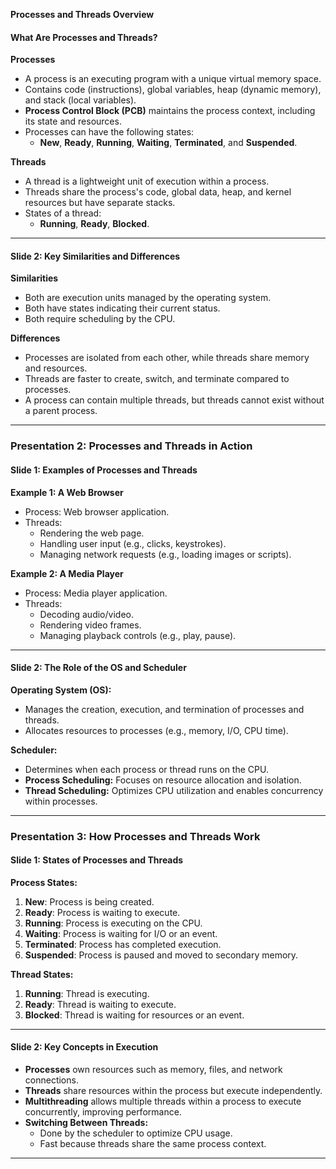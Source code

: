 **Processes and Threads Overview**  
#### What Are Processes and Threads?  
**Processes**  
- A process is an executing program with a unique virtual memory space.  
- Contains code (instructions), global variables, heap (dynamic memory), and stack (local variables).  
- **Process Control Block (PCB)** maintains the process context, including its state and resources.  
- Processes can have the following states:  
  - **New**, **Ready**, **Running**, **Waiting**, **Terminated**, and **Suspended**.  

**Threads**  
- A thread is a lightweight unit of execution within a process.  
- Threads share the process's code, global data, heap, and kernel resources but have separate stacks.  
- States of a thread:  
  - **Running**, **Ready**, **Blocked**.  

---

#### Slide 2: Key Similarities and Differences  
**Similarities**  
- Both are execution units managed by the operating system.  
- Both have states indicating their current status.  
- Both require scheduling by the CPU.  

**Differences**  
- Processes are isolated from each other, while threads share memory and resources.  
- Threads are faster to create, switch, and terminate compared to processes.  
- A process can contain multiple threads, but threads cannot exist without a parent process.  

---

### Presentation 2: **Processes and Threads in Action**  
#### Slide 1: Examples of Processes and Threads  
**Example 1: A Web Browser**  
- Process: Web browser application.  
- Threads:  
  - Rendering the web page.  
  - Handling user input (e.g., clicks, keystrokes).  
  - Managing network requests (e.g., loading images or scripts).  

**Example 2: A Media Player**  
- Process: Media player application.  
- Threads:  
  - Decoding audio/video.  
  - Rendering video frames.  
  - Managing playback controls (e.g., play, pause).  

---

#### Slide 2: The Role of the OS and Scheduler  
**Operating System (OS):**  
- Manages the creation, execution, and termination of processes and threads.  
- Allocates resources to processes (e.g., memory, I/O, CPU time).  

**Scheduler:**  
- Determines when each process or thread runs on the CPU.  
- **Process Scheduling:** Focuses on resource allocation and isolation.  
- **Thread Scheduling:** Optimizes CPU utilization and enables concurrency within processes.  

---

### Presentation 3: **How Processes and Threads Work**  
#### Slide 1: States of Processes and Threads  
**Process States:**  
1. **New**: Process is being created.  
2. **Ready**: Process is waiting to execute.  
3. **Running**: Process is executing on the CPU.  
4. **Waiting**: Process is waiting for I/O or an event.  
5. **Terminated**: Process has completed execution.  
6. **Suspended**: Process is paused and moved to secondary memory.  

**Thread States:**  
1. **Running**: Thread is executing.  
2. **Ready**: Thread is waiting to execute.  
3. **Blocked**: Thread is waiting for resources or an event.  

---

#### Slide 2: Key Concepts in Execution  
- **Processes** own resources such as memory, files, and network connections.  
- **Threads** share resources within the process but execute independently.  
- **Multithreading** allows multiple threads within a process to execute concurrently, improving performance.  
- **Switching Between Threads:**  
  - Done by the scheduler to optimize CPU usage.  
  - Fast because threads share the same process context.  

---
